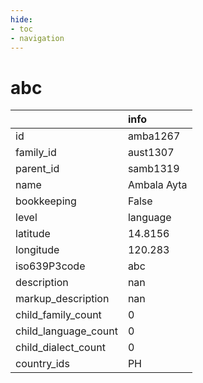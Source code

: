 ```yaml
---
hide:
- toc
- navigation
---
```

# abc
|                      | info        |
|:---------------------|:------------|
| id                   | amba1267    |
| family_id            | aust1307    |
| parent_id            | samb1319    |
| name                 | Ambala Ayta |
| bookkeeping          | False       |
| level                | language    |
| latitude             | 14.8156     |
| longitude            | 120.283     |
| iso639P3code         | abc         |
| description          | nan         |
| markup_description   | nan         |
| child_family_count   | 0           |
| child_language_count | 0           |
| child_dialect_count  | 0           |
| country_ids          | PH          |